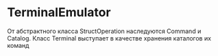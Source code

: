 # TerminalEmulator
От абстрактного класса StructOperation наследуются Command и Catalog.
Класс Terminal выступает в качестве хранения каталогов их команд 
